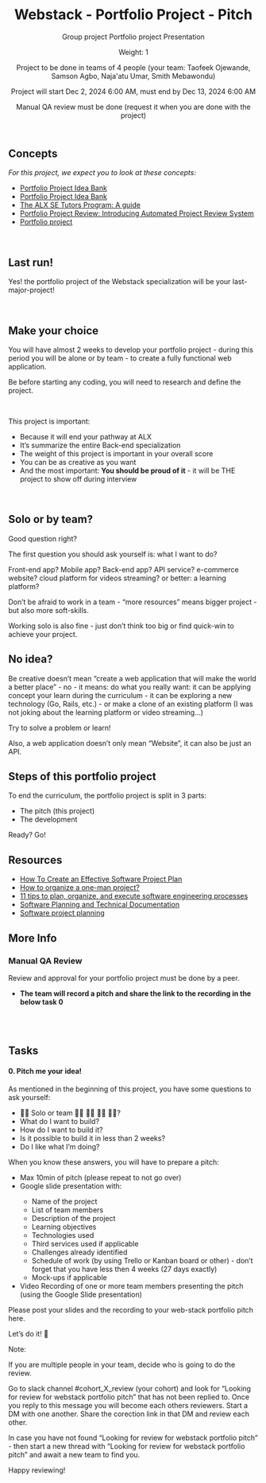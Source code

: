 <!DOCTYPE html>
<html lang="en" dir="ltr">
    <head>
        <meta charset="utf-8">
    </head>
    <body>
        <header>
            <h1>Webstack - Portfolio Project - Pitch</h1>
            <div>
                <span>Group project </span>
                <span>Portfolio project </span>
                <span>Presentation </span>
            </div>
            <div>
                <p>Weight: 1</p>
                <p>Project to be done in teams of 4 people (your team: Taofeek Ojewande, Samson Agbo, Naja'atu Umar, Smith Mebawondu)</p>
                <p> Project will start Dec 2, 2024 6:00 AM, must end by Dec 13, 2024 6:00 AM</p>
                <p>Manual QA review must be done (request it when you are done with the project)</p>
            </div>
        </header>
        <main>
            <h2>Concepts</h2>
            <p><em>For this project, we expect you to look at these concepts:</em></p>
            <ul>
                <li><a href="https://intranet.alxswe.com/concepts/102160">Portfolio Project Idea Bank</a></li>
                <li><a href="https://intranet.alxswe.com/concepts/102161">Portfolio Project Idea Bank</a></li>
                <li><a href="https://intranet.alxswe.com/concepts/107371">The ALX SE Tutors Program: A guide</a></li>
                <li><a href="https://intranet.alxswe.com/concepts/107416">Portfolio Project Review: Introducing Automated Project Review System</a></li>
                <li><a href="https://intranet.alxswe.com/concepts/548">Portfolio project</a></li>
            </ul>
            <br>
            <h2>Last run!</h2>
            <p>Yes! the portfolio project of the Webstack specialization will be your last-major-project!</p>
            <br>
            <h2>Make your choice</h2>
            <p>You will have almost 2 weeks to develop your portfolio project - during this period you will be alone or by team - to create a fully functional web application.</p>
            <p>Be before starting any coding, you will need to research and define the project.</p>
            <br>
            <p>This project is important:</p>
            <ul>
                <li>Because it will end your pathway at ALX</li>
                <li>It’s summarize the entire Back-end specialization</li>
                <li>The weight of this project is important in your overall score</li>
                <li>You can be as creative as you want</li>
                <li>And the most important: <strong>You should be proud of it</strong> - it will be THE project to show off during interview</li>
            </ul>
            <br>
            <h2>Solo or by team?</h2>
            <p>Good question right?</p>
            <p>The first question you should ask yourself is: what I want to do?</p>
            <p>Front-end app? Mobile app? Back-end app? API service? e-commerce website? cloud platform for videos streaming? or better: a learning platform?</p>
            <p>Don’t be afraid to work in a team - “more resources” means bigger project - but also more soft-skills.</p>
            <p>Working solo is also fine - just don’t think too big or find quick-win to achieve your project.</p>
            <h2>No idea?</h2>
            <p>Be creative doesn’t mean “create a web application that will make the world a better place” - no - it means: do what you really want: it can be applying concept your learn during the curriculum - it can be exploring a new technology (Go, Rails, etc.) - or make a clone of an existing platform (I was not joking about the learning platform or video streaming…)</p>
            <p>Try to solve a problem or learn!</p>
            <p>Also, a web application doesn’t only mean “Website”, it can also be just an API.</p>
            <h2>Steps of this portfolio project</h2>
            <p>To end the curriculum, the portfolio project is split in 3 parts:</p>
            <ul>
                <li>The pitch (this project)</li>
                <li>The development</li>
            </ul>
            <p>Ready? Go!</p>
            <h2>Resources</h2>
            <ul>
                <li><a href="https://intranet.alxswe.com/rltoken/IGqvZnIazd4TmRTiE8rvHg">How To Create an Effective Software Project Plan</a></li>
                <li><a href="https://intranet.alxswe.com/rltoken/I-6k7FO1Yr0fKHTicGI6Hw">How to organize a one-man project?</a></li>
                <li><a href="https://intranet.alxswe.com/rltoken/pqidk_1E5xNLB0HJ5HzTPg">11 tips to plan, organize, and execute software engineering processes</a></li>
                <li><a href="https://intranet.alxswe.com/rltoken/lmzex7kBBlhOoEWVPHhnfA">Software Planning and Technical Documentation</a></li>
                <li><a href="https://intranet.alxswe.com/rltoken/ZAAwiGMcXGRczl8vbOiiDw">Software project planning</a></li>
            </ul>
            <h2>More Info</h2>
            <h3>Manual QA Review</h3>
            <p>Review and approval for your portfolio project must be done by a peer.</p>
            <ul>
                <li><strong>The team will record a pitch and share the link to the recording in the below task 0</strong></li>
            </ul>
            <br>
            <br>
            <h2>Tasks</h2>
            <h4>0. Pitch me your idea!</h4>
            <p>As mentioned in the beginning of this project, you have some questions to ask yourself:</p>
            <ul>
               <li>👨‍💻 Solo or team 👩‍💻 👨‍💻 👩‍💻 👨‍💻?</li>
               <li>What do I want to build?</li>
               <li>How do I want to build it?</li>
               <li>Is it possible to build it in less than 2 weeks?</li>
               <li>Do I like what I’m doing? </li>
            </ul>
            <p>When you know these answers, you will have to prepare a pitch:</p>
            <ul>
                <li>Max 10min of pitch (please repeat to not go over)</li>
                <li>Google slide presentation with:</li>
                <ul>
                    <li>Name of the project</li>
                    <li>List of team members</li>
                    <li>Description of the project</li>
                    <li>Learning objectives</li>
                    <li>Technologies used</li>
                    <li>Third services used if applicable</li>
                    <li>Challenges already identified</li>
                    <li>Schedule of work (by using Trello or Kanban board or other) - don’t forget that you have less then 4 weeks (27 days exactly)</li>
                    <li>Mock-ups if applicable</li>
                </ul>
                <li>Video Recording of one or more team members presenting the pitch (using the Google Slide presentation)</li>
            </ul>
            <p>Please post your slides and the recording to your web-stack portfolio pitch here.</p>
            <p>Let’s do it! 💪</p>
            <p>Note:</p>
            <p>If you are multiple people in your team, decide who is going to do the review.</p>
            <p>Go to slack channel #cohort_X_review (your cohort) and look for “Looking for review for webstack portfolio pitch” that has not been replied to. Once you reply to this message you will become each others reviewers. Start a DM with one another. Share the corection link in that DM and review each other.</p>
            <p>In case you have not found “Looking for review for webstack portfolio pitch” - then start a new thread with “Looking for review for webstack portfolio pitch” and await a new team to find you.</p>
            <p>Happy reviewing!</p>
        </main>
    </body>
</html>
